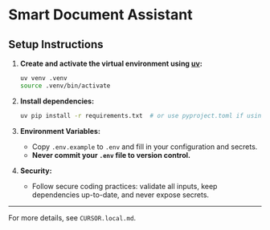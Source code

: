# Smart Document Assistant

## Setup Instructions

1. **Create and activate the virtual environment using [uv](https://github.com/astral-sh/uv):**
   ```sh
   uv venv .venv
   source .venv/bin/activate
   ```

2. **Install dependencies:**
   ```sh
   uv pip install -r requirements.txt  # or use pyproject.toml if using poetry/uv
   ```

3. **Environment Variables:**
   - Copy `.env.example` to `.env` and fill in your configuration and secrets.
   - **Never commit your `.env` file to version control.**

4. **Security:**
   - Follow secure coding practices: validate all inputs, keep dependencies up-to-date, and never expose secrets.

---

For more details, see `CURSOR.local.md`. 